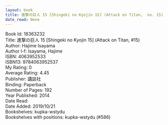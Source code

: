 ```yaml
---
layout: book
title: 進撃の巨人 15 [Shingeki no Kyojin 15] (Attack on Titan,  no. 15)
date_read: None
---
```


Book Id: 18363232<br />
Title: 進撃の巨人 15 [Shingeki no Kyojin 15] (Attack on Titan, #15)<br />
Author: Hajime Isayama<br />
Author l-f: Isayama, Hajime<br />
ISBN: 4063952533<br />
ISBN13: 9784063952537<br />
My Rating: 0<br />
Average Rating: 4.45<br />
Publisher: 講談社<br />
Binding: Paperback<br />
Number of Pages: 192<br />
Year Published: 2014<br />
Date Read: <br />
Date Added: 2019/10/21<br />
Bookshelves: kupka-wstydu<br />
Bookshelves with positions: kupka-wstydu (#586)<br />

